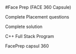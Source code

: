#Face Prep (FACE 360 Capsule)

Complete Placement questions

Complete solution

C++ Full Stack Program

FacePrep capsul 360
